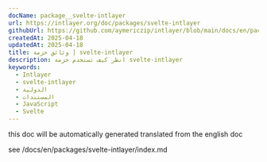 ```yaml
---
docName: package__svelte-intlayer
url: https://intlayer.org/doc/packages/svelte-intlayer
githubUrl: https://github.com/aymericzip/intlayer/blob/main/docs/en/packages/svelte-intlayer/index.md
createdAt: 2025-04-18
updatedAt: 2025-04-18
title: وثائق حزمة | svelte-intlayer
description: انظر كيف تستخدم حزمة svelte-intlayer
keywords:
  - Intlayer
  - svelte-intlayer
  - الدولية
  - المستندات
  - JavaScript
  - Svelte
---
```


this doc will be automatically generated translated from the english doc

see /docs/en/packages/svelte-intlayer/index.md
